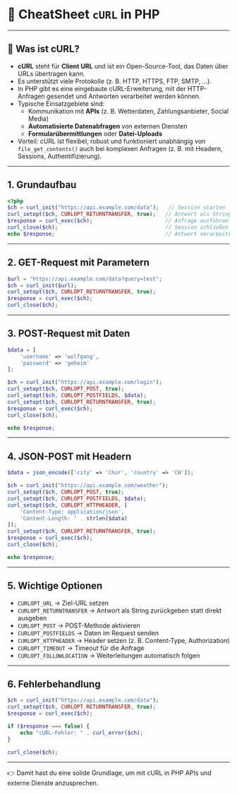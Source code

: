 # 📑 CheatSheet `cURL` in PHP

---

## 🔎 Was ist cURL?  
- **cURL** steht für **Client URL** und ist ein Open-Source-Tool, das Daten über URLs übertragen kann.  
- Es unterstützt viele Protokolle (z. B. HTTP, HTTPS, FTP, SMTP, …).  
- In PHP gibt es eine eingebaute cURL-Erweiterung, mit der HTTP-Anfragen gesendet und Antworten verarbeitet werden können.  
- Typische Einsatzgebiete sind:  
  - Kommunikation mit **APIs** (z. B. Wetterdaten, Zahlungsanbieter, Social Media)  
  - **Automatisierte Datenabfragen** von externen Diensten  
  - **Formularübermittlungen** oder **Datei-Uploads**  
- Vorteil: cURL ist flexibel, robust und funktioniert unabhängig von `file_get_contents()` auch bei komplexen Anfragen (z. B. mit Headern, Sessions, Authentifizierung).

---

## 1. Grundaufbau
```php
<?php
$ch = curl_init("https://api.example.com/data");   // Session starten
curl_setopt($ch, CURLOPT_RETURNTRANSFER, true);   // Antwort als String zurückgeben
$response = curl_exec($ch);                       // Anfrage ausführen
curl_close($ch);                                  // Session schließen
echo $response;                                   // Antwort verarbeiten
```

---

## 2. GET-Request mit Parametern
```php
$url = "https://api.example.com/data?query=test";
$ch = curl_init($url);
curl_setopt($ch, CURLOPT_RETURNTRANSFER, true);
$response = curl_exec($ch);
curl_close($ch);
```

---

## 3. POST-Request mit Daten
```php
$data = [
    'username' => 'wolfgang',
    'password' => 'geheim'
];

$ch = curl_init("https://api.example.com/login");
curl_setopt($ch, CURLOPT_POST, true);
curl_setopt($ch, CURLOPT_POSTFIELDS, $data);
curl_setopt($ch, CURLOPT_RETURNTRANSFER, true);
$response = curl_exec($ch);
curl_close($ch);

echo $response;
```

---

## 4. JSON-POST mit Headern
```php
$data = json_encode(['city' => 'Chur', 'country' => 'CH']);

$ch = curl_init("https://api.example.com/weather");
curl_setopt($ch, CURLOPT_POST, true);
curl_setopt($ch, CURLOPT_POSTFIELDS, $data);
curl_setopt($ch, CURLOPT_HTTPHEADER, [
    'Content-Type: application/json',
    'Content-Length: ' . strlen($data)
]);
curl_setopt($ch, CURLOPT_RETURNTRANSFER, true);
$response = curl_exec($ch);
curl_close($ch);

echo $response;
```

---

## 5. Wichtige Optionen
- `CURLOPT_URL` → Ziel-URL setzen  
- `CURLOPT_RETURNTRANSFER` → Antwort als String zurückgeben statt direkt ausgeben  
- `CURLOPT_POST` → POST-Methode aktivieren  
- `CURLOPT_POSTFIELDS` → Daten im Request senden  
- `CURLOPT_HTTPHEADER` → Header setzen (z. B. Content-Type, Authorization)  
- `CURLOPT_TIMEOUT` → Timeout für die Anfrage  
- `CURLOPT_FOLLOWLOCATION` → Weiterleitungen automatisch folgen  

---

## 6. Fehlerbehandlung
```php
$ch = curl_init("https://api.example.com/data");
curl_setopt($ch, CURLOPT_RETURNTRANSFER, true);
$response = curl_exec($ch);

if ($response === false) {
    echo "cURL-Fehler: " . curl_error($ch);
}

curl_close($ch);
```

---

👉 Damit hast du eine solide Grundlage, um mit cURL in PHP APIs und externe Dienste anzusprechen.
